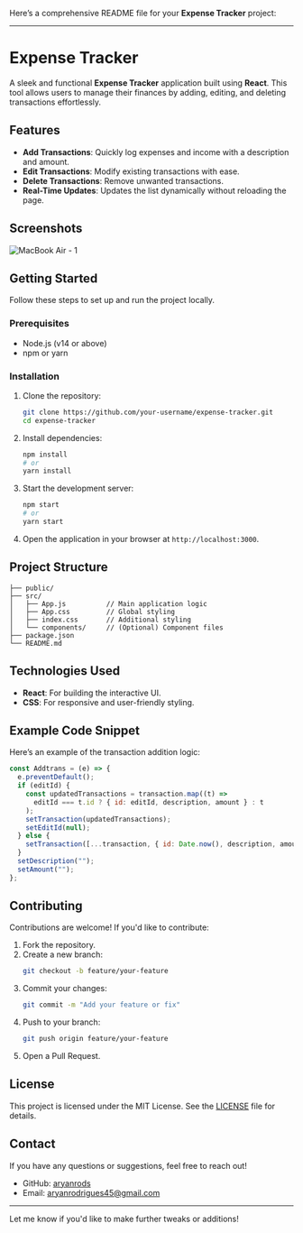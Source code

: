 Here’s a comprehensive README file for your **Expense Tracker** project:

---

# Expense Tracker

A sleek and functional **Expense Tracker** application built using **React**. This tool allows users to manage their finances by adding, editing, and deleting transactions effortlessly.

## Features

- **Add Transactions**: Quickly log expenses and income with a description and amount.
- **Edit Transactions**: Modify existing transactions with ease.
- **Delete Transactions**: Remove unwanted transactions.
- **Real-Time Updates**: Updates the list dynamically without reloading the page.

## Screenshots

![MacBook Air - 1](https://github.com/user-attachments/assets/133b536d-7966-4cbc-8baa-261a8b9c84b6)



## Getting Started

Follow these steps to set up and run the project locally.

### Prerequisites

- Node.js (v14 or above)
- npm or yarn

### Installation

1. Clone the repository:

   ```bash
   git clone https://github.com/your-username/expense-tracker.git
   cd expense-tracker
   ```

2. Install dependencies:

   ```bash
   npm install
   # or
   yarn install
   ```

3. Start the development server:

   ```bash
   npm start
   # or
   yarn start
   ```

4. Open the application in your browser at `http://localhost:3000`.

## Project Structure

```
├── public/
├── src/
│   ├── App.js          // Main application logic
│   ├── App.css         // Global styling
│   ├── index.css       // Additional styling
│   └── components/     // (Optional) Component files
├── package.json
└── README.md
```

## Technologies Used

- **React**: For building the interactive UI.
- **CSS**: For responsive and user-friendly styling.

## Example Code Snippet

Here’s an example of the transaction addition logic:

```javascript
const Addtrans = (e) => {
  e.preventDefault();
  if (editId) {
    const updatedTransactions = transaction.map((t) =>
      editId === t.id ? { id: editId, description, amount } : t
    );
    setTransaction(updatedTransactions);
    setEditId(null);
  } else {
    setTransaction([...transaction, { id: Date.now(), description, amount }]);
  }
  setDescription("");
  setAmount("");
};
```

## Contributing

Contributions are welcome! If you'd like to contribute:

1. Fork the repository.
2. Create a new branch:
   ```bash
   git checkout -b feature/your-feature
   ```
3. Commit your changes:
   ```bash
   git commit -m "Add your feature or fix"
   ```
4. Push to your branch:
   ```bash
   git push origin feature/your-feature
   ```
5. Open a Pull Request.

## License

This project is licensed under the MIT License. See the [LICENSE](LICENSE) file for details.

## Contact

If you have any questions or suggestions, feel free to reach out!

- GitHub: [aryanrods](https://github.com/aryanrods)
- Email: [aryanrodrigues45@gmail.com](mailto:aryanrodrigues45@gmail.com)

---

Let me know if you'd like to make further tweaks or additions!
